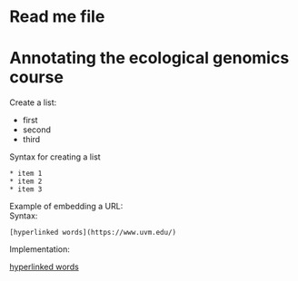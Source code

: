 # Read me file

# Annotating the ecological genomics course

Create a list:
* first
* second
* third

Syntax for creating a list

```
* item 1
* item 2
* item 3
```

Example of embedding a URL:    
Syntax:
```
[hyperlinked words](https://www.uvm.edu/)
```
Implementation:

[hyperlinked words](https://www.uvm.edu/)
